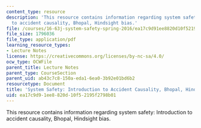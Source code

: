 ```yaml
---
content_type: resource
description: 'This resource contains information regarding system safety: Introduction
  to accident causality, Bhopal, Hindsight bias.'
file: /courses/16-63j-system-safety-spring-2016/ea17c9d91ee8820d10f52195f2798b01_MIT16_63JS16_LecNotes2.pdf
file_size: 1796036
file_type: application/pdf
learning_resource_types:
- Lecture Notes
license: https://creativecommons.org/licenses/by-nc-sa/4.0/
ocw_type: OCWFile
parent_title: Lecture Notes
parent_type: CourseSection
parent_uid: ab43c7c8-150a-eda1-6ea0-3b92e01bd6b2
resourcetype: Document
title: 'System Safety: Introduction to Accident Causality, Bhopal, Hindsight Bias'
uid: ea17c9d9-1ee8-820d-10f5-2195f2798b01
---
```

This resource contains information regarding system safety: Introduction to accident causality, Bhopal, Hindsight bias.